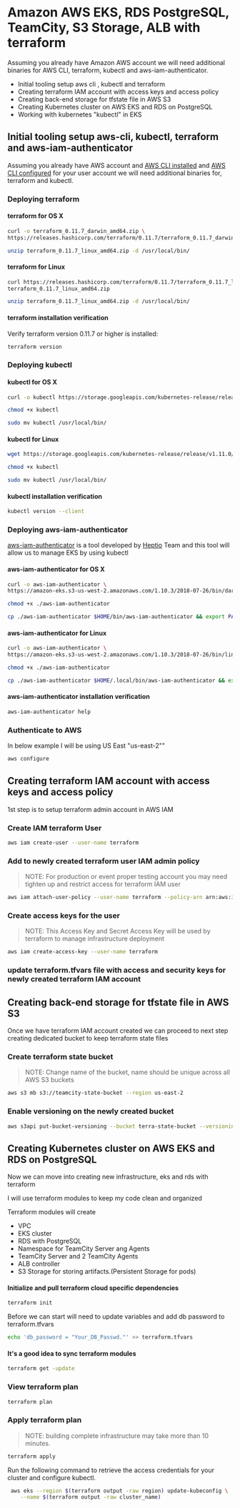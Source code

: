# Amazon AWS EKS, RDS PostgreSQL, TeamCity, S3 Storage, ALB  with terraform

Assuming you already have Amazon AWS account we will need additional binaries for AWS CLI, terraform, kubectl and aws-iam-authenticator.

* Initial tooling setup aws cli , kubectl and terraform
* Creating terraform IAM account with access keys and access policy
* Creating back-end storage for tfstate file in AWS S3 
* Creating Kubernetes cluster on AWS EKS and RDS on PostgreSQL
* Working with kubernetes "kubectl" in EKS

## Initial tooling setup aws-cli, kubectl, terraform and aws-iam-authenticator

Assuming you already have AWS account and [AWS CLI installed](https://docs.aws.amazon.com/cli/latest/userguide/awscli-install-linux.html) and [AWS CLI configured](https://docs.aws.amazon.com/cli/latest/userguide/cli-chap-getting-started.html) for your user account we will need additional binaries for, terraform and kubectl.

### Deploying terraform

#### terraform for OS X

```sh
curl -o terraform_0.11.7_darwin_amd64.zip \
https://releases.hashicorp.com/terraform/0.11.7/terraform_0.11.7_darwin_amd64.zip

unzip terraform_0.11.7_linux_amd64.zip -d /usr/local/bin/
```

#### terraform for Linux

```sh
curl https://releases.hashicorp.com/terraform/0.11.7/terraform_0.11.7_linux_amd64.zip > \
terraform_0.11.7_linux_amd64.zip

unzip terraform_0.11.7_linux_amd64.zip -d /usr/local/bin/
```

#### terraform installation verification

Verify terraform version 0.11.7 or higher is installed:

```sh
terraform version
```

### Deploying kubectl

#### kubectl for OS X

```sh
curl -o kubectl https://storage.googleapis.com/kubernetes-release/release/v1.11.0/bin/darwin/amd64/kubectl

chmod +x kubectl

sudo mv kubectl /usr/local/bin/
```

#### kubectl for Linux

```sh
wget https://storage.googleapis.com/kubernetes-release/release/v1.11.0/bin/linux/amd64/kubectl

chmod +x kubectl

sudo mv kubectl /usr/local/bin/
```

#### kubectl installation verification

```sh
kubectl version --client
```

### Deploying aws-iam-authenticator

[aws-iam-authenticator](https://github.com/kubernetes-sigs/aws-iam-authenticator) is a tool developed by [Heptio](https://heptio.com/) Team and this tool will allow us to manage EKS by using kubectl

#### aws-iam-authenticator for OS X

```sh
curl -o aws-iam-authenticator \
https://amazon-eks.s3-us-west-2.amazonaws.com/1.10.3/2018-07-26/bin/darwin/amd64/aws-iam-authenticator

chmod +x ./aws-iam-authenticator

cp ./aws-iam-authenticator $HOME/bin/aws-iam-authenticator && export PATH=$HOME/bin:$PATH
```

#### aws-iam-authenticator for Linux

```sh
curl -o aws-iam-authenticator \
https://amazon-eks.s3-us-west-2.amazonaws.com/1.10.3/2018-07-26/bin/linux/amd64/aws-iam-authenticator

chmod +x ./aws-iam-authenticator

cp ./aws-iam-authenticator $HOME/.local/bin/aws-iam-authenticator && export PATH=$HOME/bin:$PATH
```

#### aws-iam-authenticator installation verification

```sh
aws-iam-authenticator help
```

### Authenticate to AWS

In below example I will be using US East "us-east-2""

```sh
aws configure
```

## Creating terraform IAM account with access keys and access policy

1st step is to setup terraform admin account in AWS IAM

### Create IAM terraform User

```sh
aws iam create-user --user-name terraform
```

### Add to newly created terraform user IAM admin policy

> NOTE: For production or event proper testing account you may need tighten up and restrict access for terraform IAM user


```sh
aws iam attach-user-policy --user-name terraform --policy-arn arn:aws:iam::aws:policy/AdministratorAccess
```

### Create access keys for the user

> NOTE: This Access Key and Secret Access Key will be used by terraform to manage infrastructure deployment

```sh
aws iam create-access-key --user-name terraform
```

### update terraform.tfvars file with access and security keys for newly created terraform IAM account


## Creating back-end storage for tfstate file in AWS S3

Once we have terraform IAM account created we can proceed to next step creating dedicated bucket to keep terraform state files

### Create terraform state bucket

> NOTE: Change name of the bucket, name should be unique across all AWS S3 buckets

```sh
aws s3 mb s3://teamcity-state-bucket --region us-east-2
```

### Enable versioning on the newly created bucket

```sh
aws s3api put-bucket-versioning --bucket terra-state-bucket --versioning-configuration Status=Enabled
```

## Creating Kubernetes cluster on AWS EKS and RDS on PostgreSQL

Now we can move into creating new infrastructure, eks and rds with terraform

I will use terraform modules to keep my code clean and organized

Terraform modules will create

* VPC
* EKS cluster
* RDS with PostgreSQL
* Namespace for TeamCity Server ang Agents
* TeamCity Server and 2 TeamCity Agents
* ALB controller
* S3 Storage for storing artifacts.(Persistent Storage for pods)

#### Initialize and pull terraform cloud specific dependencies

```sh
terraform init
```

Before we can start will need to update variables and add db password to terraform.tfvars

```sh
echo 'db_password = "Your_DB_Passwd."' >> terraform.tfvars
```

#### It's a good idea to sync terraform modules

```sh
terraform get -update
```

### View terraform plan

```sh
terraform plan
```

### Apply terraform plan

> NOTE: building complete infrastructure may take more than 10 minutes.

```sh
terraform apply
```

Run the following command to retrieve the access credentials for your cluster and configure kubectl.

```sh
 aws eks --region $(terraform output -raw region) update-kubeconfig \
    --name $(terraform output -raw cluster_name)
```